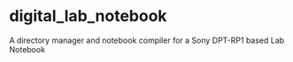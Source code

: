 # digital_lab_notebook
A directory manager and notebook compiler for a Sony DPT-RP1 based Lab Notebook